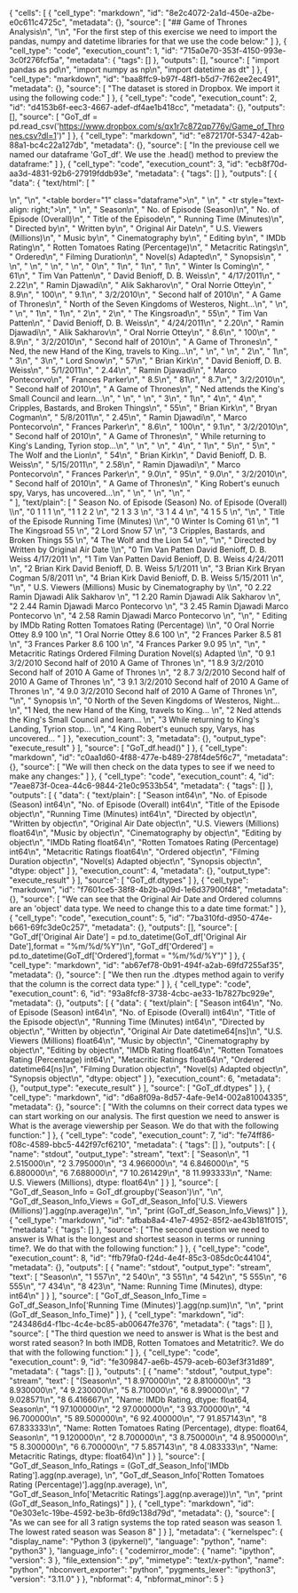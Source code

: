 {
 "cells": [
  {
   "cell_type": "markdown",
   "id": "8e2c4072-2a1d-450e-a2be-e0c611c4725c",
   "metadata": {},
   "source": [
    "## Game of Thrones Analysis\n",
    "\n",
    "For the first step of this exercise we need to import the pandas, numpy and datetime libraries for that we use the code below:"
   ]
  },
  {
   "cell_type": "code",
   "execution_count": 1,
   "id": "715a0e70-353f-4150-993e-3c0f276fcf5a",
   "metadata": {
    "tags": []
   },
   "outputs": [],
   "source": [
    "import pandas as pd\n",
    "import numpy as np\n",
    "import datetime as dt"
   ]
  },
  {
   "cell_type": "markdown",
   "id": "baa8ffc9-b97f-48f1-b5d7-7f62ee2ec491",
   "metadata": {},
   "source": [
    "The dataset is stored in Dropbox. We import it using the following code:"
   ]
  },
  {
   "cell_type": "code",
   "execution_count": 2,
   "id": "d4153b6f-eec3-4667-adef-df4ae1b418cc",
   "metadata": {},
   "outputs": [],
   "source": [
    "GoT_df = pd.read_csv('https://www.dropbox.com/s/qx1r7c872qp776y/Game_of_Thrones.csv?dl=1')"
   ]
  },
  {
   "cell_type": "markdown",
   "id": "e872170f-5347-42ab-88a1-bc4c22a127db",
   "metadata": {},
   "source": [
    "In the previouse cell we named our dataframe 'GoT_df'. We use the .head() method to preview the dataframe:"
   ]
  },
  {
   "cell_type": "code",
   "execution_count": 3,
   "id": "ecb8f70d-aa3d-4831-92b6-27919fddb93e",
   "metadata": {
    "tags": []
   },
   "outputs": [
    {
     "data": {
      "text/html": [
       "<div>\n",
       "<style scoped>\n",
       "    .dataframe tbody tr th:only-of-type {\n",
       "        vertical-align: middle;\n",
       "    }\n",
       "\n",
       "    .dataframe tbody tr th {\n",
       "        vertical-align: top;\n",
       "    }\n",
       "\n",
       "    .dataframe thead th {\n",
       "        text-align: right;\n",
       "    }\n",
       "</style>\n",
       "<table border=\"1\" class=\"dataframe\">\n",
       "  <thead>\n",
       "    <tr style=\"text-align: right;\">\n",
       "      <th></th>\n",
       "      <th>Season</th>\n",
       "      <th>No. of Episode (Season)</th>\n",
       "      <th>No. of Episode (Overall)</th>\n",
       "      <th>Title of the Episode</th>\n",
       "      <th>Running Time (Minutes)</th>\n",
       "      <th>Directed by</th>\n",
       "      <th>Written by</th>\n",
       "      <th>Original Air Date</th>\n",
       "      <th>U.S. Viewers (Millions)</th>\n",
       "      <th>Music by</th>\n",
       "      <th>Cinematography by</th>\n",
       "      <th>Editing by</th>\n",
       "      <th>IMDb Rating</th>\n",
       "      <th>Rotten Tomatoes Rating (Percentage)</th>\n",
       "      <th>Metacritic Ratings</th>\n",
       "      <th>Ordered</th>\n",
       "      <th>Filming Duration</th>\n",
       "      <th>Novel(s) Adapted</th>\n",
       "      <th>Synopsis</th>\n",
       "    </tr>\n",
       "  </thead>\n",
       "  <tbody>\n",
       "    <tr>\n",
       "      <th>0</th>\n",
       "      <td>1</td>\n",
       "      <td>1</td>\n",
       "      <td>1</td>\n",
       "      <td>Winter Is Coming</td>\n",
       "      <td>61</td>\n",
       "      <td>Tim Van Patten</td>\n",
       "      <td>David Benioff, D. B. Weiss</td>\n",
       "      <td>4/17/2011</td>\n",
       "      <td>2.22</td>\n",
       "      <td>Ramin Djawadi</td>\n",
       "      <td>Alik Sakharov</td>\n",
       "      <td>Oral Norrie Ottey</td>\n",
       "      <td>8.9</td>\n",
       "      <td>100</td>\n",
       "      <td>9.1</td>\n",
       "      <td>3/2/2010</td>\n",
       "      <td>Second half of 2010</td>\n",
       "      <td>A Game of Thrones</td>\n",
       "      <td>North of the Seven Kingdoms of Westeros, Night...</td>\n",
       "    </tr>\n",
       "    <tr>\n",
       "      <th>1</th>\n",
       "      <td>1</td>\n",
       "      <td>2</td>\n",
       "      <td>2</td>\n",
       "      <td>The Kingsroad</td>\n",
       "      <td>55</td>\n",
       "      <td>Tim Van Patten</td>\n",
       "      <td>David Benioff, D. B. Weiss</td>\n",
       "      <td>4/24/2011</td>\n",
       "      <td>2.20</td>\n",
       "      <td>Ramin Djawadi</td>\n",
       "      <td>Alik Sakharov</td>\n",
       "      <td>Oral Norrie Ottey</td>\n",
       "      <td>8.6</td>\n",
       "      <td>100</td>\n",
       "      <td>8.9</td>\n",
       "      <td>3/2/2010</td>\n",
       "      <td>Second half of 2010</td>\n",
       "      <td>A Game of Thrones</td>\n",
       "      <td>Ned, the new Hand of the King, travels to King...</td>\n",
       "    </tr>\n",
       "    <tr>\n",
       "      <th>2</th>\n",
       "      <td>1</td>\n",
       "      <td>3</td>\n",
       "      <td>3</td>\n",
       "      <td>Lord Snow</td>\n",
       "      <td>57</td>\n",
       "      <td>Brian Kirk</td>\n",
       "      <td>David Benioff, D. B. Weiss</td>\n",
       "      <td>5/1/2011</td>\n",
       "      <td>2.44</td>\n",
       "      <td>Ramin Djawadi</td>\n",
       "      <td>Marco Pontecorvo</td>\n",
       "      <td>Frances Parker</td>\n",
       "      <td>8.5</td>\n",
       "      <td>81</td>\n",
       "      <td>8.7</td>\n",
       "      <td>3/2/2010</td>\n",
       "      <td>Second half of 2010</td>\n",
       "      <td>A Game of Thrones</td>\n",
       "      <td>Ned attends the King's Small Council and learn...</td>\n",
       "    </tr>\n",
       "    <tr>\n",
       "      <th>3</th>\n",
       "      <td>1</td>\n",
       "      <td>4</td>\n",
       "      <td>4</td>\n",
       "      <td>Cripples, Bastards, and Broken Things</td>\n",
       "      <td>55</td>\n",
       "      <td>Brian Kirk</td>\n",
       "      <td>Bryan Cogman</td>\n",
       "      <td>5/8/2011</td>\n",
       "      <td>2.45</td>\n",
       "      <td>Ramin Djawadi</td>\n",
       "      <td>Marco Pontecorvo</td>\n",
       "      <td>Frances Parker</td>\n",
       "      <td>8.6</td>\n",
       "      <td>100</td>\n",
       "      <td>9.1</td>\n",
       "      <td>3/2/2010</td>\n",
       "      <td>Second half of 2010</td>\n",
       "      <td>A Game of Thrones</td>\n",
       "      <td>While returning to King's Landing, Tyrion stop...</td>\n",
       "    </tr>\n",
       "    <tr>\n",
       "      <th>4</th>\n",
       "      <td>1</td>\n",
       "      <td>5</td>\n",
       "      <td>5</td>\n",
       "      <td>The Wolf and the Lion</td>\n",
       "      <td>54</td>\n",
       "      <td>Brian Kirk</td>\n",
       "      <td>David Benioff, D. B. Weiss</td>\n",
       "      <td>5/15/2011</td>\n",
       "      <td>2.58</td>\n",
       "      <td>Ramin Djawadi</td>\n",
       "      <td>Marco Pontecorvo</td>\n",
       "      <td>Frances Parker</td>\n",
       "      <td>9.0</td>\n",
       "      <td>95</td>\n",
       "      <td>9.0</td>\n",
       "      <td>3/2/2010</td>\n",
       "      <td>Second half of 2010</td>\n",
       "      <td>A Game of Thrones</td>\n",
       "      <td>King Robert's eunuch spy, Varys, has uncovered...</td>\n",
       "    </tr>\n",
       "  </tbody>\n",
       "</table>\n",
       "</div>"
      ],
      "text/plain": [
       "   Season  No. of Episode (Season)  No. of Episode (Overall)  \\\n",
       "0       1                        1                         1   \n",
       "1       1                        2                         2   \n",
       "2       1                        3                         3   \n",
       "3       1                        4                         4   \n",
       "4       1                        5                         5   \n",
       "\n",
       "                    Title of the Episode  Running Time (Minutes)  \\\n",
       "0                       Winter Is Coming                      61   \n",
       "1                          The Kingsroad                      55   \n",
       "2                              Lord Snow                      57   \n",
       "3  Cripples, Bastards, and Broken Things                      55   \n",
       "4                  The Wolf and the Lion                      54   \n",
       "\n",
       "      Directed by                  Written by Original Air Date  \\\n",
       "0  Tim Van Patten  David Benioff, D. B. Weiss         4/17/2011   \n",
       "1  Tim Van Patten  David Benioff, D. B. Weiss         4/24/2011   \n",
       "2      Brian Kirk  David Benioff, D. B. Weiss          5/1/2011   \n",
       "3      Brian Kirk                Bryan Cogman          5/8/2011   \n",
       "4      Brian Kirk  David Benioff, D. B. Weiss         5/15/2011   \n",
       "\n",
       "   U.S. Viewers (Millions)       Music by Cinematography by  \\\n",
       "0                     2.22  Ramin Djawadi     Alik Sakharov   \n",
       "1                     2.20  Ramin Djawadi     Alik Sakharov   \n",
       "2                     2.44  Ramin Djawadi  Marco Pontecorvo   \n",
       "3                     2.45  Ramin Djawadi  Marco Pontecorvo   \n",
       "4                     2.58  Ramin Djawadi  Marco Pontecorvo   \n",
       "\n",
       "          Editing by  IMDb Rating  Rotten Tomatoes Rating (Percentage)  \\\n",
       "0  Oral Norrie Ottey          8.9                                  100   \n",
       "1  Oral Norrie Ottey          8.6                                  100   \n",
       "2     Frances Parker          8.5                                   81   \n",
       "3     Frances Parker          8.6                                  100   \n",
       "4     Frances Parker          9.0                                   95   \n",
       "\n",
       "   Metacritic Ratings   Ordered     Filming Duration   Novel(s) Adapted  \\\n",
       "0                 9.1  3/2/2010  Second half of 2010  A Game of Thrones   \n",
       "1                 8.9  3/2/2010  Second half of 2010  A Game of Thrones   \n",
       "2                 8.7  3/2/2010  Second half of 2010  A Game of Thrones   \n",
       "3                 9.1  3/2/2010  Second half of 2010  A Game of Thrones   \n",
       "4                 9.0  3/2/2010  Second half of 2010  A Game of Thrones   \n",
       "\n",
       "                                            Synopsis  \n",
       "0  North of the Seven Kingdoms of Westeros, Night...  \n",
       "1  Ned, the new Hand of the King, travels to King...  \n",
       "2  Ned attends the King's Small Council and learn...  \n",
       "3  While returning to King's Landing, Tyrion stop...  \n",
       "4  King Robert's eunuch spy, Varys, has uncovered...  "
      ]
     },
     "execution_count": 3,
     "metadata": {},
     "output_type": "execute_result"
    }
   ],
   "source": [
    "GoT_df.head()"
   ]
  },
  {
   "cell_type": "markdown",
   "id": "c0aa1d60-4f88-477e-b489-278f4de5f6c7",
   "metadata": {},
   "source": [
    "We will then check on the data types to see if we need to make any changes:"
   ]
  },
  {
   "cell_type": "code",
   "execution_count": 4,
   "id": "7eae873f-0cea-44c6-9844-21e0c9533b54",
   "metadata": {
    "tags": []
   },
   "outputs": [
    {
     "data": {
      "text/plain": [
       "Season                                   int64\n",
       "No. of Episode (Season)                  int64\n",
       "No. of Episode (Overall)                 int64\n",
       "Title of the Episode                    object\n",
       "Running Time (Minutes)                   int64\n",
       "Directed by                             object\n",
       "Written by                              object\n",
       "Original Air Date                       object\n",
       "U.S. Viewers (Millions)                float64\n",
       "Music by                                object\n",
       "Cinematography by                       object\n",
       "Editing by                              object\n",
       "IMDb Rating                            float64\n",
       "Rotten Tomatoes Rating (Percentage)      int64\n",
       "Metacritic Ratings                     float64\n",
       "Ordered                                 object\n",
       "Filming Duration                        object\n",
       "Novel(s) Adapted                        object\n",
       "Synopsis                                object\n",
       "dtype: object"
      ]
     },
     "execution_count": 4,
     "metadata": {},
     "output_type": "execute_result"
    }
   ],
   "source": [
    "GoT_df.dtypes"
   ]
  },
  {
   "cell_type": "markdown",
   "id": "f7601ce5-38f8-4b2b-a09d-1e6d37900f48",
   "metadata": {},
   "source": [
    "We can see that the Original Air Date and Ordered columns are an 'object' data type. We need to change this to a date time format:"
   ]
  },
  {
   "cell_type": "code",
   "execution_count": 5,
   "id": "7ba310fd-d950-474e-b661-69fc3de0c257",
   "metadata": {},
   "outputs": [],
   "source": [
    "GoT_df['Original Air Date'] = pd.to_datetime(GoT_df['Original Air Date'],format = \"%m/%d/%Y\")\n",
    "GoT_df['Ordered'] = pd.to_datetime(GoT_df['Ordered'],format = \"%m/%d/%Y\")"
   ]
  },
  {
   "cell_type": "markdown",
   "id": "ab67ef78-0b91-494f-a2ab-69fd7255af35",
   "metadata": {},
   "source": [
    "We then run the .dtypes method again to verify that the column is the correct data type:"
   ]
  },
  {
   "cell_type": "code",
   "execution_count": 6,
   "id": "93a8fcf8-3738-4cbc-ae33-1b7827bc929e",
   "metadata": {},
   "outputs": [
    {
     "data": {
      "text/plain": [
       "Season                                          int64\n",
       "No. of Episode (Season)                         int64\n",
       "No. of Episode (Overall)                        int64\n",
       "Title of the Episode                           object\n",
       "Running Time (Minutes)                          int64\n",
       "Directed by                                    object\n",
       "Written by                                     object\n",
       "Original Air Date                      datetime64[ns]\n",
       "U.S. Viewers (Millions)                       float64\n",
       "Music by                                       object\n",
       "Cinematography by                              object\n",
       "Editing by                                     object\n",
       "IMDb Rating                                   float64\n",
       "Rotten Tomatoes Rating (Percentage)             int64\n",
       "Metacritic Ratings                            float64\n",
       "Ordered                                datetime64[ns]\n",
       "Filming Duration                               object\n",
       "Novel(s) Adapted                               object\n",
       "Synopsis                                       object\n",
       "dtype: object"
      ]
     },
     "execution_count": 6,
     "metadata": {},
     "output_type": "execute_result"
    }
   ],
   "source": [
    "GoT_df.dtypes"
   ]
  },
  {
   "cell_type": "markdown",
   "id": "d6a8f09a-8d57-4afe-9e14-002a81004335",
   "metadata": {},
   "source": [
    "With the columns on their correct data types we can start working on our analysis. The first question we need to answer is What is the average viewership per Season. We do that with the following function:"
   ]
  },
  {
   "cell_type": "code",
   "execution_count": 7,
   "id": "fe74ff86-f08c-4589-bbc5-442f97cf6210",
   "metadata": {
    "tags": []
   },
   "outputs": [
    {
     "name": "stdout",
     "output_type": "stream",
     "text": [
      "Season\n",
      "1     2.515000\n",
      "2     3.795000\n",
      "3     4.966000\n",
      "4     6.846000\n",
      "5     6.880000\n",
      "6     7.688000\n",
      "7    10.261429\n",
      "8    11.993333\n",
      "Name: U.S. Viewers (Millions), dtype: float64\n"
     ]
    }
   ],
   "source": [
    "GoT_df_Season_Info = GoT_df.groupby('Season')\n",
    "\n",
    "GoT_df_Season_Info_Views = GoT_df_Season_Info['U.S. Viewers (Millions)'].agg(np.average)\n",
    "\n",
    "print (GoT_df_Season_Info_Views)"
   ]
  },
  {
   "cell_type": "markdown",
   "id": "afbab8a4-41e7-4952-85f2-ae43b181f015",
   "metadata": {
    "tags": []
   },
   "source": [
    "The second question we need to answer is What is the longest and shortest season in terms or running time?. We do that with the following function:"
   ]
  },
  {
   "cell_type": "code",
   "execution_count": 8,
   "id": "ffb79fa0-f24d-4e4f-85c3-085dc0c44104",
   "metadata": {},
   "outputs": [
    {
     "name": "stdout",
     "output_type": "stream",
     "text": [
      "Season\n",
      "1    557\n",
      "2    540\n",
      "3    551\n",
      "4    542\n",
      "5    555\n",
      "6    555\n",
      "7    434\n",
      "8    423\n",
      "Name: Running Time (Minutes), dtype: int64\n"
     ]
    }
   ],
   "source": [
    "GoT_df_Season_Info_Time = GoT_df_Season_Info['Running Time (Minutes)'].agg(np.sum)\n",
    "\n",
    "print (GoT_df_Season_Info_Time)"
   ]
  },
  {
   "cell_type": "markdown",
   "id": "243486d4-f1bc-4c4e-bc85-ab00647fe376",
   "metadata": {
    "tags": []
   },
   "source": [
    "The third question we need to answer is What is the best and worst rated season? In both IMDB, Rotten Tomatoes and Metatritic?. We do that with the following function:"
   ]
  },
  {
   "cell_type": "code",
   "execution_count": 9,
   "id": "fe309847-ae6b-4579-aceb-603ef3f31d89",
   "metadata": {
    "tags": []
   },
   "outputs": [
    {
     "name": "stdout",
     "output_type": "stream",
     "text": [
      "(Season\n",
      "1    8.970000\n",
      "2    8.810000\n",
      "3    8.930000\n",
      "4    9.230000\n",
      "5    8.710000\n",
      "6    8.990000\n",
      "7    9.028571\n",
      "8    6.416667\n",
      "Name: IMDb Rating, dtype: float64, Season\n",
      "1    97.100000\n",
      "2    97.000000\n",
      "3    93.700000\n",
      "4    96.700000\n",
      "5    89.500000\n",
      "6    92.400000\n",
      "7    91.857143\n",
      "8    67.833333\n",
      "Name: Rotten Tomatoes Rating (Percentage), dtype: float64, Season\n",
      "1    9.120000\n",
      "2    8.700000\n",
      "3    8.750000\n",
      "4    8.950000\n",
      "5    8.300000\n",
      "6    6.700000\n",
      "7    5.857143\n",
      "8    4.083333\n",
      "Name: Metacritic Ratings, dtype: float64)\n"
     ]
    }
   ],
   "source": [
    "GoT_df_Season_Info_Ratings = (GoT_df_Season_Info['IMDb Rating'].agg(np.average), \n",
    "GoT_df_Season_Info['Rotten Tomatoes Rating (Percentage)'].agg(np.average), \n",
    "GoT_df_Season_Info['Metacritic Ratings'].agg(np.average))\n",
    "\n",
    "print (GoT_df_Season_Info_Ratings)"
   ]
  },
  {
   "cell_type": "markdown",
   "id": "0e303e1c-19be-4592-be3b-6fd9c138d79d",
   "metadata": {},
   "source": [
    "As we can see for all 3 ratign systems the top rated season was season 1. The lowest rated season was Season 8"
   ]
  }
 ],
 "metadata": {
  "kernelspec": {
   "display_name": "Python 3 (ipykernel)",
   "language": "python",
   "name": "python3"
  },
  "language_info": {
   "codemirror_mode": {
    "name": "ipython",
    "version": 3
   },
   "file_extension": ".py",
   "mimetype": "text/x-python",
   "name": "python",
   "nbconvert_exporter": "python",
   "pygments_lexer": "ipython3",
   "version": "3.11.0"
  }
 },
 "nbformat": 4,
 "nbformat_minor": 5
}
